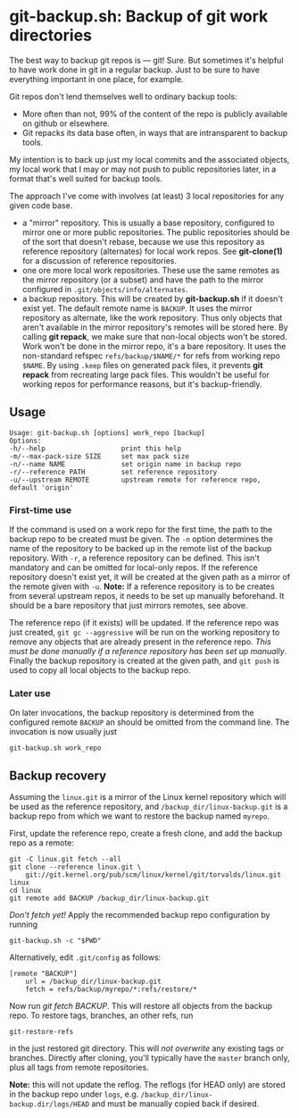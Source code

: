 # git-backup.sh: Backup of git work directories

The best way to backup git repos is — git! Sure. But sometimes it's helpful
to have work done in git in a regular backup. Just to be sure to have
everything important in one place, for example.

Git repos don't lend themselves well to ordinary backup tools:

 * More often than not, 99% of the content of the repo is publicly available
   on github or elsewhere.
 * Git repacks its data base often, in ways that are intransparent to backup tools.
   
My intention is to back up just my local commits and the associated objects, my
local work that I may or may not push to public repositories later, in a
format that's well suited for backup tools.

The approach I've come with involves (at least) 3 local repositories for any
given code base.

 * a "mirror" repository. This is usually a base repository, configured to
   mirror one or more public repositories. The public repositories should be
   of the sort that doesn't rebase, because we use this repository as
   reference repository (alternates) for local work repos. See
   **git-clone(1)** for a discussion of reference repositories.
 * one ore more local work repositories. These use the same remotes as the
   mirror repository (or a subset) and have the path to the mirror configured
   in `.git/objects/info/alternates`.
 * a backup repository. This will be created by **git-backup.sh** if it
   doesn't exist yet. The default remote name is `BACKUP`. It uses the
   mirror repository as alternate, like the work repository. Thus only objects
   that aren't available in the mirror repository's remotes will be stored
   here. By calling **git repack**, we make sure that non-local objects won't
   be stored. Work won't be done in the mirror repo, it's a bare repository.
   It uses the non-standard refspec `refs/backup/$NAME/*` for refs from
   working repo `$NAME`. By using `.keep` files on generated pack files, it
   prevents **git repack** from recreating large pack files. This wouldn't be
   useful for working repos for performance reasons, but it's backup-friendly.

## Usage

    Usage: git-backup.sh [options] work_repo [backup]
    Options:
    -h/--help 					print this help
    -m/--max-pack-size SIZE		set max pack size
    -n/--name NAME				set origin name in backup repo
    -r/--reference PATH			set reference repository
    -u/--upstream REMOTE		upstream remote for reference repo, default 'origin'

### First-time use

If the command is used on a work repo for the first time, the path to the
backup repo to be created must be given. The `-n` option determines the name
of the repository to be backed up in the remote list of the backup
repository. With `-r`, a reference repository can be defined. This isn't
mandatory and can be omitted for local-only repos. If the reference repository
doesn't exist yet, it will be created at the given path as a mirror of the
remote given with `-u`. **Note:** If a reference repository is to be creates
from several upstream repos, it needs to be set up manually beforehand. It
should be a bare repository that just mirrors remotes, see above.

The reference repo (if it exists) will be updated. If the reference repo was
just created, `git gc --aggressive` will be run on the working repository to
remove any objects that are already present in the reference repo. *This must
be done manually if a reference repository has been set up manually*. Finally
the backup repository is created at the given path, and `git push` is used to
copy all local objects to the backup repo.

### Later use

On later invocations, the backup repository is determined from the configured
remote `BACKUP` an should be omitted from the command line. The invocation is
now usually just

    git-backup.sh work_repo

## Backup recovery

Assuming the `linux.git` is a mirror of the Linux kernel repository
which will be used as the reference repository, and `/backup_dir/linux-backup.git`
is a backup repo from which we want to restore the backup named `myrepo`.

First, update the reference repo, create a fresh clone, and add the backup
repo as a remote:

    git -C linux.git fetch --all
    git clone --reference linux.git \
		git://git.kernel.org/pub/scm/linux/kernel/git/torvalds/linux.git linux
	cd linux
	git remote add BACKUP /backup_dir/linux-backup.git
	
*Don't fetch yet!* 
Apply the recommended backup repo configuration by running

    git-backup.sh -c "$PWD"

Alternatively, edit `.git/config` as follows:

    [remote "BACKUP"]
	    url = /backup_dir/linux-backup.git
	    fetch = refs/backup/myrepo/*:refs/restore/*
		
Now run *git fetch BACKUP*. This will restore all objects from the backup repo.
To restore tags, branches, an other refs, run 

    git-restore-refs

in the just restored git directory. This will *not overwrite* any existing tags 
or branches. Directly after cloning, you'll typically have the `master` branch
only, plus all tags from remote repositories.

**Note:** this will not update the reflog. The reflogs (for HEAD only) are
stored in the backup repo under `logs`,
e.g. `/backup_dir/linux-backup.dir/logs/HEAD` and must be manually copied back
if desired.

